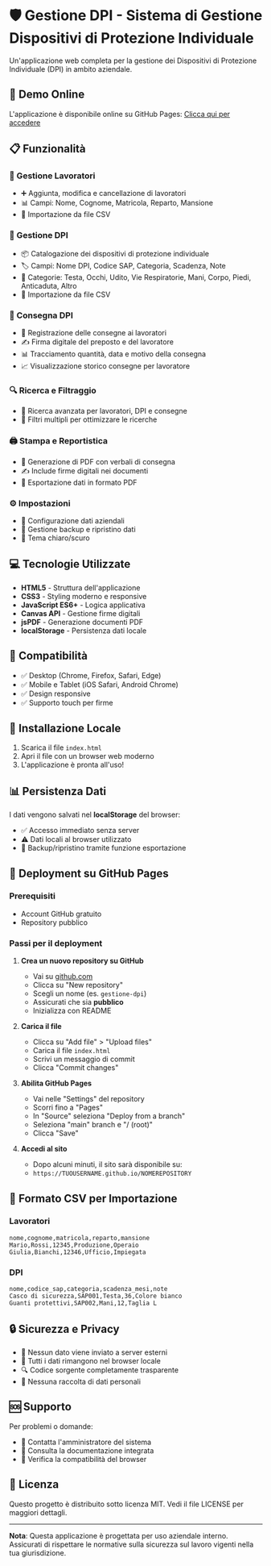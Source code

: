 # 🛡️ Gestione DPI - Sistema di Gestione Dispositivi di Protezione Individuale

Un'applicazione web completa per la gestione dei Dispositivi di Protezione Individuale (DPI) in ambito aziendale.

## 🚀 Demo Online

L'applicazione è disponibile online su GitHub Pages: [Clicca qui per accedere](https://TUOUSERNAME.github.io/NOMEREPOSITORY)

## 📋 Funzionalità

### 👥 Gestione Lavoratori
- ➕ Aggiunta, modifica e cancellazione di lavoratori
- 📊 Campi: Nome, Cognome, Matricola, Reparto, Mansione
- 📁 Importazione da file CSV

### 🦺 Gestione DPI
- 📦 Catalogazione dei dispositivi di protezione individuale
- 🏷️ Campi: Nome DPI, Codice SAP, Categoria, Scadenza, Note
- 📂 Categorie: Testa, Occhi, Udito, Vie Respiratorie, Mani, Corpo, Piedi, Anticaduta, Altro
- 📁 Importazione da file CSV

### 🚚 Consegna DPI
- 📝 Registrazione delle consegne ai lavoratori
- ✍️ Firma digitale del preposto e del lavoratore
- 📊 Tracciamento quantità, data e motivo della consegna
- 📈 Visualizzazione storico consegne per lavoratore

### 🔍 Ricerca e Filtraggio
- 🔎 Ricerca avanzata per lavoratori, DPI e consegne
- 🎯 Filtri multipli per ottimizzare le ricerche

### 🖨️ Stampa e Reportistica
- 📄 Generazione di PDF con verbali di consegna
- ✍️ Include firme digitali nei documenti
- 💾 Esportazione dati in formato PDF

### ⚙️ Impostazioni
- 🏢 Configurazione dati aziendali
- 💾 Gestione backup e ripristino dati
- 🌙 Tema chiaro/scuro

## 💻 Tecnologie Utilizzate

- **HTML5** - Struttura dell'applicazione
- **CSS3** - Styling moderno e responsive
- **JavaScript ES6+** - Logica applicativa
- **Canvas API** - Gestione firme digitali
- **jsPDF** - Generazione documenti PDF
- **localStorage** - Persistenza dati locale

## 📱 Compatibilità

- ✅ Desktop (Chrome, Firefox, Safari, Edge)
- ✅ Mobile e Tablet (iOS Safari, Android Chrome)
- ✅ Design responsive
- ✅ Supporto touch per firme

## 🔧 Installazione Locale

1. Scarica il file `index.html`
2. Apri il file con un browser web moderno
3. L'applicazione è pronta all'uso!

## 📊 Persistenza Dati

I dati vengono salvati nel **localStorage** del browser:
- ✅ Accesso immediato senza server
- ⚠️ Dati locali al browser utilizzato
- 💾 Backup/ripristino tramite funzione esportazione

## 🚀 Deployment su GitHub Pages

### Prerequisiti
- Account GitHub gratuito
- Repository pubblico

### Passi per il deployment

1. **Crea un nuovo repository su GitHub**
   - Vai su [github.com](https://github.com)
   - Clicca su "New repository"
   - Scegli un nome (es. `gestione-dpi`)
   - Assicurati che sia **pubblico**
   - Inizializza con README

2. **Carica il file**
   - Clicca su "Add file" > "Upload files"
   - Carica il file `index.html`
   - Scrivi un messaggio di commit
   - Clicca "Commit changes"

3. **Abilita GitHub Pages**
   - Vai nelle "Settings" del repository
   - Scorri fino a "Pages"
   - In "Source" seleziona "Deploy from a branch"
   - Seleziona "main" branch e "/ (root)"
   - Clicca "Save"

4. **Accedi al sito**
   - Dopo alcuni minuti, il sito sarà disponibile su:
   - `https://TUOUSERNAME.github.io/NOMEREPOSITORY`

## 📝 Formato CSV per Importazione

### Lavoratori
```csv
nome,cognome,matricola,reparto,mansione
Mario,Rossi,12345,Produzione,Operaio
Giulia,Bianchi,12346,Ufficio,Impiegata
```

### DPI
```csv
nome,codice_sap,categoria,scadenza_mesi,note
Casco di sicurezza,SAP001,Testa,36,Colore bianco
Guanti protettivi,SAP002,Mani,12,Taglia L
```

## 🔒 Sicurezza e Privacy

- 🔐 Nessun dato viene inviato a server esterni
- 💾 Tutti i dati rimangono nel browser locale
- 🔍 Codice sorgente completamente trasparente
- 🚫 Nessuna raccolta di dati personali

## 🆘 Supporto

Per problemi o domande:
- 📧 Contatta l'amministratore del sistema
- 📖 Consulta la documentazione integrata
- 🔧 Verifica la compatibilità del browser

## 📄 Licenza

Questo progetto è distribuito sotto licenza MIT. Vedi il file LICENSE per maggiori dettagli.

---

**Nota**: Questa applicazione è progettata per uso aziendale interno. Assicurati di rispettare le normative sulla sicurezza sul lavoro vigenti nella tua giurisdizione.

